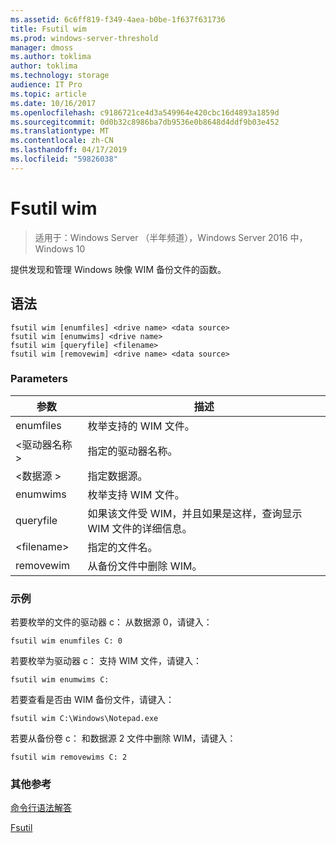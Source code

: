 ```yaml
---
ms.assetid: 6c6ff819-f349-4aea-b0be-1f637f631736
title: Fsutil wim
ms.prod: windows-server-threshold
manager: dmoss
ms.author: toklima
author: toklima
ms.technology: storage
audience: IT Pro
ms.topic: article
ms.date: 10/16/2017
ms.openlocfilehash: c9186721ce4d3a549964e420cbc16d4893a1859d
ms.sourcegitcommit: 0d0b32c8986ba7db9536e0b8648d4ddf9b03e452
ms.translationtype: MT
ms.contentlocale: zh-CN
ms.lasthandoff: 04/17/2019
ms.locfileid: "59826038"
---
```

# <a name="fsutil-wim"></a>Fsutil wim
>适用于：Windows Server （半年频道），Windows Server 2016 中，Windows 10

提供发现和管理 Windows 映像 WIM 备份文件的函数。

## <a name="syntax"></a>语法

```
fsutil wim [enumfiles] <drive name> <data source>
fsutil wim [enumwims] <drive name>
fsutil wim [queryfile] <filename>
fsutil wim [removewim] <drive name> <data source>
```

### <a name="parameters"></a>Parameters

|参数|描述|
|-------------|---------------|
|enumfiles|枚举支持的 WIM 文件。|
|\<驱动器名称 >|指定的驱动器名称。|
|\<数据源 >|指定数据源。|
|enumwims|枚举支持 WIM 文件。|
|queryfile|如果该文件受 WIM，并且如果是这样，查询显示 WIM 文件的详细信息。|
|\<filename>|指定的文件名。|
|removewim|从备份文件中删除 WIM。|




### <a name="examples"></a>示例

若要枚举的文件的驱动器 c： 从数据源 0，请键入：

```
fsutil wim enumfiles C: 0
```

若要枚举为驱动器 c： 支持 WIM 文件，请键入：

```
fsutil wim enumwims C:
```

若要查看是否由 WIM 备份文件，请键入：

```
fsutil wim C:\Windows\Notepad.exe
```

若要从备份卷 c： 和数据源 2 文件中删除 WIM，请键入：

```
fsutil wim removewims C: 2
```

### <a name="additional-references"></a>其他参考
[命令行语法解答](Command-Line-Syntax-Key.md)

[Fsutil](Fsutil.md)
